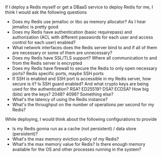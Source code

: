 
If I deploy a Redis myself or get a DBaaS service to deploy Redis for me, I think I would ask the following questions

- Does my Redis use jemalloc or libc as memory allocator? As I hear jemalloc is pretty good
- Does my Redis have authentication (basic requirepass) and authorization (ACL with different passwords for each user and access control for each user) enabled?
- What network interfaces does the Redis server bind to and if all of them are necessary or some of them are unnecessary?
- Does my Redis have SSL/TLS support? Where all communication to and from the Redis server is encrypted
- Does my Redis have firewall to secure the Redis to only open necessary ports? Redis specific ports, maybe SSH ports
- If SSH is enabled and SSH port is accessible in my Redis server, how secure is it? Is SSH guard enabled? And what crypto keys are being used for the authentication? RSA? ED25519? DSA? ECDSA? How big (bits) are the keys? 2048? 4096? Something else?
- What's the latency of using the Redis instance?
- What's the throughput on the number of operations per second for my Redis?

While deploying, I would think about the following configurations to provide
- Is my Redis gonna run as a cache (not persistent) / data store (persistent)?
- What's the max memory eviction policy of my Redis?
- What's the max memory value for Redis? Is there enough memory available for the OS and other processes running in the system?
